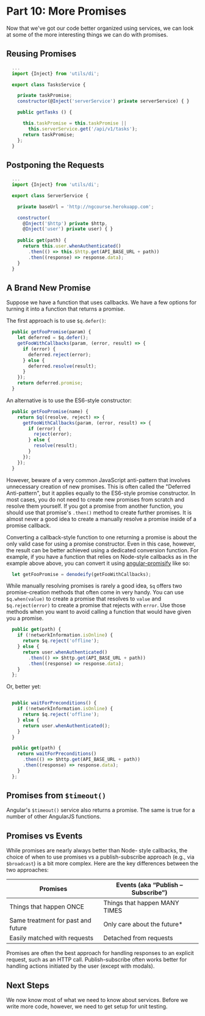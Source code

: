 # Part 10: More Promises

Now that we've got our code better organized using services, we can look at
some of the more interesting things we can do with promises.

## Reusing Promises

```javascript
  ...
  import {Inject} from 'utils/di';

  export class TasksService {

    private taskPromise;
    constructor(@Inject('serverService') private serverService) { }

    public getTasks () {

      this.taskPromise = this.taskPromise || 
        this.serverService.get('/api/v1/tasks');
      return taskPromise;
    };
  }
```

## Postponing the Requests

```javascript
  ...
  import {Inject} from 'utils/di';

  export class ServerService {

    private baseUrl = 'http://ngcourse.herokuapp.com';

    constructor(
      @Inject('$http') private $http,
      @Inject('user') private user) { }
      
    public get(path) {
      return this.user.whenAuthenticated()
        .then(() => this.$http.get(API_BASE_URL + path))
        .then((response) => response.data);
    }
  }
```

## A Brand New Promise

Suppose we have a function that uses callbacks. We have a few options for
turning it into a function that returns a promise.

The first approach is to use `$q.defer()`:

```javascript
  public getFooPromise(param) {
    let deferred = $q.defer();
    getFooWithCallbacks(param, (error, result) => {
      if (error) {
        deferred.reject(error);
      } else {
        deferred.resolve(result);
      }
    });
    return deferred.promise;
  }
```

An alternative is to use the ES6-style constructor:

```javascript
  public getFooPromise(name) {
    return $q((resolve, reject) => {
      getFooWithCallbacks(param, (error, result) => {
        if (error) {
          reject(error);
        } else {
          resolve(result);
        }
      });
    });
  }
```


However, beware of a very common JavaScript anti-pattern that involves
unnecessary creation of new promises. This is often called the "Deferred
Anti-pattern", but it applies equally to the ES6-style promise constructor. In
most cases, you do not need to create new promises from scratch and resolve
them yourself. If you got a promise from another function, you should use that
promise's `.then()` method to create further promises. It is almost never a
good idea to create a manually resolve a promise inside of a promise callback.

Converting a callback-style function to one returning a promise is about the
only valid case for using a promise constructor. Even in this case, however,
the result can be better achieved using a dedicated conversion function. For
example, if you have a function that relies on Node-style callbacks as in the
example above above, you can convert it using
[angular-promisify](https://github.com/rangle/angular-promisify) like so:

```javascript
  let getFooPromise = denodeify(getFooWithCallbacks);
```

While manually resolving promises is rarely a good idea, `$q` offers two
promise-creation methods that often come in very handy. You can use
`$q.when(value)` to create a promise that resolves to `value` and
`$q.reject(error)` to create a promise that rejects with `error`. Use those
methods when you want to avoid calling a function that would have given you
a promise.

```javascript
  public get(path) {
    if (!networkInformation.isOnline) {
      return $q.reject('offline');
    } else {
      return user.whenAuthenticated()
        .then(() => $http.get(API_BASE_URL + path))
        .then((response) => response.data);
    }
  };
```

Or, better yet:

```javascript

  public waitForPreconditions() {
    if (!networkInformation.isOnline) {
      return $q.reject('offline');
    } else {
      return user.whenAuthenticated();
    }
  }

  public get(path) {
    return waitForPreconditions()
      .then(() => $http.get(API_BASE_URL + path))
      .then((response) => response.data);
    }
  };
```

## Promises from `$timeout()`

Angular's `$timeout()` service also returns a promise. The same is true for a
number of other AngularJS functions.

## Promises vs Events

While promises are nearly always better than Node- style callbacks, the choice
of when to use promises vs a publish-subscribe approach (e.g., via
`$broadcast`) is a bit more complex. Here are the key differences between the
two approaches:

| Promises                           | Events (aka “Publish – Subscribe”) |
|------------------------------------|------------------------------------|
| Things that happen ONCE            | Things that happen MANY TIMES      |
| Same treatment for past and future | Only care about the future*        |
| Easily matched with requests       | Detached from requests             |

Promises are often the best approach for handling responses to an explicit
request, such as an HTTP call. Publish-subscribe often works better for
handling actions initiated by the user (except with modals).

## Next Steps

We now know most of what we need to know about services. Before we write more code, however, we need to get setup for unit testing.
